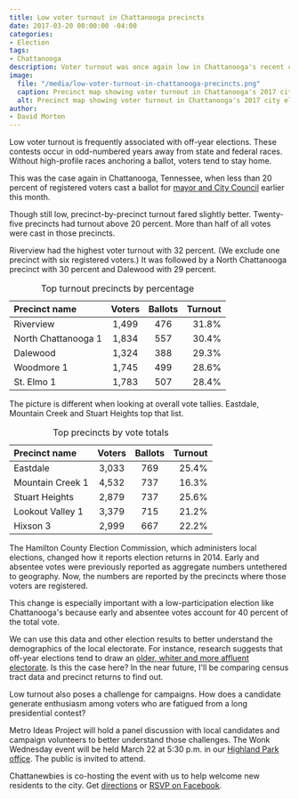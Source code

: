 ```yaml
---
title: Low voter turnout in Chattanooga precincts
date: 2017-03-20 00:00:00 -04:00
categories:
- Election
tags:
- Chattanooga
description: Voter turnout was once again low in Chattanooga's recent city election.
image:
  file: "/media/low-voter-turnout-in-chattanooga-precincts.png"
  caption: Precinct map showing voter turnout in Chattanooga's 2017 city election.
  alt: Precinct map showing voter turnout in Chattanooga's 2017 city election.
author:
- David Morton
---
```


Low voter turnout is frequently associated with off-year elections. These contests occur in odd-numbered years away from state and federal races. Without high-profile races anchoring a ballot, voters tend to stay home.

This was the case again in Chattanooga, Tennessee, when less than 20 percent of registered voters cast a ballot for [mayor and City Council](http://www.timesfreepress.com/news/local/story/2017/mar/10/city-electisees-low-voter-turnout/416946/) earlier this month.

Though still low, precinct-by-precinct turnout fared slightly better. Twenty-five precincts had turnout above 20 percent. More than half of all votes were cast in those precincts.


<div id="voter-turnout-precinct-map"></div>

Riverview had the highest voter turnout with 32 percent. (We exclude one precinct with six registered voters.) It was followed by a North Chattanooga precinct with 30 percent and Dalewood with 29 percent.

<table>
  <caption>Top turnout precincts by percentage</caption>
  <thead>
    <tr>
      <th style="text-align: left">Precinct name</th>
      <th style="text-align: center">Voters</th>
      <th style="text-align: center">Ballots</th>
      <th style="text-align: right">Turnout</th>
    </tr>
  </thead>
  <tbody>
    <tr>
      <td style="text-align: left">Riverview</td>
      <td style="text-align: center">1,499</td>
      <td style="text-align: center">476</td>
      <td style="text-align: right">31.8%</td>
    </tr>
    <tr>
      <td style="text-align: left">North Chattanooga 1</td>
      <td style="text-align: center">1,834</td>
      <td style="text-align: center">557</td>
      <td style="text-align: right">30.4%</td>
    </tr>
    <tr>
      <td style="text-align: left">Dalewood</td>
      <td style="text-align: center">1,324</td>
      <td style="text-align: center">388</td>
      <td style="text-align: right">29.3%</td>
    </tr>
    <tr>
      <td style="text-align: left">Woodmore 1</td>
      <td style="text-align: center">1,745</td>
      <td style="text-align: center">499</td>
      <td style="text-align: right">28.6%</td>
    </tr>
    <tr>
      <td style="text-align: left">St. Elmo 1</td>
      <td style="text-align: center">1,783</td>
      <td style="text-align: center">507</td>
      <td style="text-align: right">28.4%</td>
    </tr>
  </tbody>
</table>

The picture is different when looking at overall vote tallies. Eastdale, Mountain Creek and Stuart Heights top that list.

<table>
  <caption>Top precincts by vote totals</caption>
  <thead>
    <tr>
      <th style="text-align: left">Precinct name</th>
      <th style="text-align: center">Voters</th>
      <th style="text-align: center">Ballots</th>
      <th style="text-align: right">Turnout</th>
    </tr>
  </thead>
  <tbody>
    <tr>
      <td style="text-align: left">Eastdale</td>
      <td style="text-align: center">3,033</td>
      <td style="text-align: center">769</td>
      <td style="text-align: right">25.4%</td>
    </tr>
    <tr>
      <td style="text-align: left">Mountain Creek 1</td>
      <td style="text-align: center">4,532</td>
      <td style="text-align: center">737</td>
      <td style="text-align: right">16.3%</td>
    </tr>
    <tr>
      <td style="text-align: left">Stuart Heights</td>
      <td style="text-align: center">2,879</td>
      <td style="text-align: center">737</td>
      <td style="text-align: right">25.6%</td>
    </tr>
    <tr>
      <td style="text-align: left">Lookout Valley 1</td>
      <td style="text-align: center">3,379</td>
      <td style="text-align: center">715</td>
      <td style="text-align: right">21.2%</td>
    </tr>
    <tr>
      <td style="text-align: left">Hixson 3</td>
      <td style="text-align: center">2,999</td>
      <td style="text-align: center">667</td>
      <td style="text-align: right">22.2%</td>
    </tr>
  </tbody>
</table>

The Hamilton County Election Commission, which administers local elections, changed how it reports election returns in 2014. Early and absentee votes were previously reported as aggregate numbers untethered to geography. Now, the numbers are reported by the precincts where those voters are registered.

This change is especially important with a low-participation election like Chattanooga's because early and absentee votes account for 40 percent of the total vote.

We can use this data and other election results to better understand the demographics of the local electorate. For instance, research suggests that off-year elections tend to draw an [older, whiter and more affluent electorate](http://pages.ucsd.edu/~zhajnal/page1/page2/files/page2_2.pdf). Is this the case here? In the near future, I'll be comparing census tract data and precinct returns to find out.

Low turnout also poses a challenge for campaigns. How does a candidate generate enthusiasm among voters who are fatigued from a long presidential contest?

Metro Ideas Project will hold a panel discussion with local candidates and campaign volunteers to better understand those challenges. The Wonk Wednesday event will be held March 22 at 5:30 p.m. in our [Highland Park office](http://metroideaslab.com). The public is invited to attend.

Chattanewbies is co-hosting the event with us to help welcome new residents to the city. Get [directions](https://www.google.com/maps/place/1216+E+Main+St+%23102,+Chattanooga,+TN+37408/@35.0289869,-85.2911864,17z/data=!3m1!4b1!4m5!3m4!1s0x88605de6bf9e0193:0x536956b9164e4321!8m2!3d35.0289869!4d-85.2889977) or [RSVP on Facebook](https://www.facebook.com/events/1136570059801994/1158069657652034/?notif_t=like&notif_id=1489591974254449).


<script src="https://pym.nprapps.org/pym.v1.min.js"></script>
<script>
  var url   = "http://graphics.metroideas.org/maps/chattanooga-election-2017-precinct-turnout/";
  new pym.Parent("voter-turnout-precinct-map", url, {});
</script>